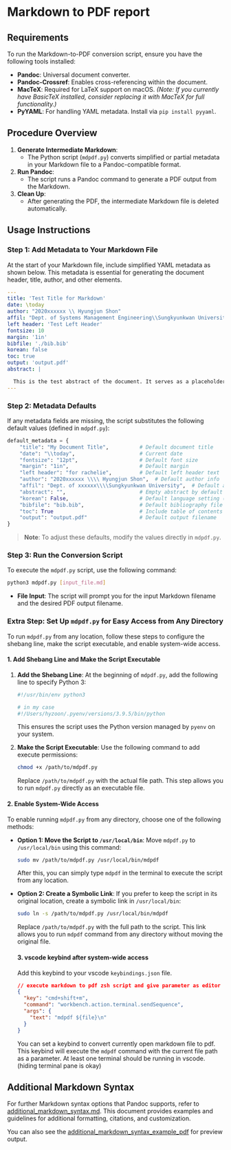 # Markdown to PDF report

## Requirements

To run the Markdown-to-PDF conversion script, ensure you have the following tools installed:

- **Pandoc**: Universal document converter.
- **Pandoc-Crossref**: Enables cross-referencing within the document.
- **MacTeX**: Required for LaTeX support on macOS. _(Note: If you currently have BasicTeX installed, consider replacing it with MacTeX for full functionality.)_
- **PyYAML**: For handling YAML metadata. Install via `pip install pyyaml`.

## Procedure Overview

1. **Generate Intermediate Markdown**:
   - The Python script (`mdpdf.py`) converts simplified or partial metadata in your Markdown file to a Pandoc-compatible format.
2. **Run Pandoc**:
   - The script runs a Pandoc command to generate a PDF output from the Markdown.
3. **Clean Up**:
   - After generating the PDF, the intermediate Markdown file is deleted automatically.

## Usage Instructions

### Step 1: Add Metadata to Your Markdown File

At the start of your Markdown file, include simplified YAML metadata as shown below. This metadata is essential for generating the document header, title, author, and other elements.

```yaml
---
title: 'Test Title for Markdown'
date: \today
author: "2020xxxxxx \\ Hyungjun Shon"
affil: "Dept. of Systems Management Engineering\\Sungkyunkwan University"
left header: 'Test Left Header'
fontsize: 10
margin: '1in'
bibfile: './bib.bib'
korean: false
toc: true
output: 'output.pdf'
abstract: |

  This is the test abstract of the document. It serves as a placeholder for the actual abstract.
---
```

### Step 2: Metadata Defaults

If any metadata fields are missing, the script substitutes the following default values (defined in `mdpdf.py`):

```python
default_metadata = {
    "title": "My Document Title",          # Default document title
    "date": "\\today",                     # Current date
    "fontsize": "12pt",                    # Default font size
    "margin": "1in",                       # Default margin
    "left header": "for rachelie",         # Default left header text
    "author": "2020xxxxxx \\\\ Hyungjun Shon",  # Default author info
    "affil": "Dept. of xxxxxx\\\\Sungkyunkwan University",  # Default affiliation
    "abstract": "",                        # Empty abstract by default
    "korean": False,                       # Default language setting (English)
    "bibfile": "bib.bib",                  # Default bibliography file path
    "toc": True                            # Include table of contents
    "output": "output.pdf"                 # Default output filename
}
```

> **Note**: To adjust these defaults, modify the values directly in `mdpdf.py`.

### Step 3: Run the Conversion Script

To execute the `mdpdf.py` script, use the following command:

```bash
python3 mdpdf.py [input_file.md]
```

- **File Input**: The script will prompt you for the input Markdown filename and the desired PDF output filename.

### Extra Step: Set Up `mdpdf.py` for Easy Access from Any Directory

To run `mdpdf.py` from any location, follow these steps to configure the shebang line, make the script executable, and enable system-wide access.

#### 1. Add Shebang Line and Make the Script Executable

1. **Add the Shebang Line**:
   At the beginning of `mdpdf.py`, add the following line to specify Python 3:

   ```python
   #!/usr/bin/env python3

   # in my case
   #!/Users/hyzoon/.pyenv/versions/3.9.5/bin/python
   ```

   This ensures the script uses the Python version managed by `pyenv` on your system.

2. **Make the Script Executable**:
   Use the following command to add execute permissions:

   ```bash
   chmod +x /path/to/mdpdf.py
   ```

   Replace `/path/to/mdpdf.py` with the actual file path. This step allows you to run `mdpdf.py` directly as an executable file.

#### 2. Enable System-Wide Access

To enable running `mdpdf.py` from any directory, choose one of the following methods:

- **Option 1: Move the Script to `/usr/local/bin`**:
  Move `mdpdf.py` to `/usr/local/bin` using this command:

  ```bash
  sudo mv /path/to/mdpdf.py /usr/local/bin/mdpdf
  ```

  After this, you can simply type `mdpdf` in the terminal to execute the script from any location.

- **Option 2: Create a Symbolic Link**:
  If you prefer to keep the script in its original location, create a symbolic link in `/usr/local/bin`:

  ```bash
  sudo ln -s /path/to/mdpdf.py /usr/local/bin/mdpdf
  ```

  Replace `/path/to/mdpdf.py` with the full path to the script. This link allows you to run `mdpdf` command from any directory without moving the original file.

  #### 3. vscode keybind after system-wide access

  Add this keybind to your vscode `keybindings.json` file.

  ```json
  // execute markdown to pdf zsh script and give parameter as editor file path
  {
    "key": "cmd+shift+m",
    "command": "workbench.action.terminal.sendSequence",
    "args": {
      "text": "mdpdf ${file}\n"
    }
  }
  ```

  You can set a keybind to convert currently open markdown file to pdf. This keybind will execute the `mdpdf` command with the current file path as a parameter. At least one terminal should be running in vscode. (hiding terminal pane is okay)

## Additional Markdown Syntax

For further Markdown syntax options that Pandoc supports, refer to [additional_markdown_syntax.md](./additional_markdown_syntax.md). This document provides examples and guidelines for additional formatting, citations, and customization.

You can also see the [additional_markdown_syntax_example_pdf](./sample_files/example_output.pdf) for preview output.
